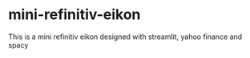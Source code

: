 # mini-refinitiv-eikon
This is a mini refinitiv eikon designed with streamlit, yahoo finance and spacy
